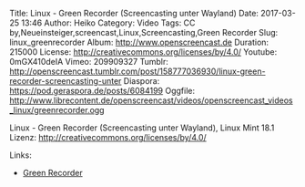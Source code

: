 Title: Linux - Green Recorder (Screencasting unter Wayland)
Date: 2017-03-25 13:46
Author: Heiko
Category: Video
Tags: CC by,Neueinsteiger,screencast,Linux,Screencasting,Green Recorder
Slug: linux_greenrecorder
Album: http://www.openscreencast.de
Duration: 215000
License: http://creativecommons.org/licenses/by/4.0/
Youtube: 0mGX410deIA
Vimeo: 209909327
Tumblr: http://openscreencast.tumblr.com/post/158777036930/linux-green-recorder-screencasting-unter
Diaspora: https://pod.geraspora.de/posts/6084199
Oggfile: http://www.librecontent.de/openscreencast/videos/openscreencast_videos_linux/greenrecorder.ogg

Linux - Green Recorder (Screencasting unter Wayland), Linux Mint 18.1  
Lizenz: <http://creativecommons.org/licenses/by/4.0/>  
  

Links:

  * [Green Recorder](https://github.com/green-project/green-recorder)

